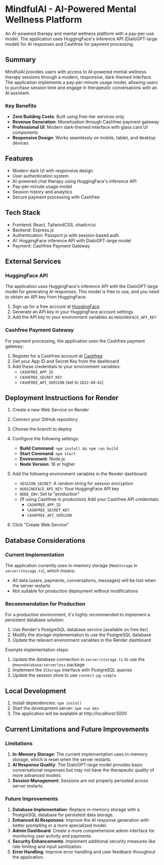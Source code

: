 # MindfulAI - AI-Powered Mental Wellness Platform

An AI-powered therapy and mental wellness platform with a pay-per-use model. The application uses HuggingFace's inference API (DialoGPT-large model) for AI responses and Cashfree for payment processing.

## Summary

MindfulAI provides users with access to AI-powered mental wellness therapy sessions through a modern, responsive, dark-themed interface. The application implements a pay-per-minute usage model, allowing users to purchase session time and engage in therapeutic conversations with an AI assistant.

### Key Benefits

- **Zero Building Costs**: Built using free-tier services only
- **Revenue Generation**: Monetization through Cashfree payment gateway
- **Professional UI**: Modern dark-themed interface with glass card UI components
- **Responsive Design**: Works seamlessly on mobile, tablet, and desktop devices

## Features

- Modern dark UI with responsive design
- User authentication system
- AI-powered chat therapy using HuggingFace's inference API
- Pay-per-minute usage model
- Session history and analytics
- Secure payment processing with Cashfree

## Tech Stack

- Frontend: React, TailwindCSS, shadcn/ui
- Backend: Express.js
- Authentication: Passport.js with session-based auth
- AI: HuggingFace inference API with DialoGPT-large model
- Payment: Cashfree Payment Gateway

## External Services

### HuggingFace API

The application uses HuggingFace's inference API with the DialoGPT-large model for generating AI responses. This model is free to use, and you need to obtain an API key from HuggingFace:

1. Sign up for a free account at [HuggingFace](https://huggingface.co/join)
2. Generate an API key in your HuggingFace account settings
3. Add the API key to your environment variables as `HUGGINGFACE_API_KEY`

### Cashfree Payment Gateway

For payment processing, the application uses the Cashfree payment gateway:

1. Register for a Cashfree account at [Cashfree](https://www.cashfree.com/)
2. Get your App ID and Secret Key from the dashboard
3. Add these credentials to your environment variables:
   - `CASHFREE_APP_ID`
   - `CASHFREE_SECRET_KEY`
   - `CASHFREE_API_VERSION` (set to `2022-09-01`)

## Deployment Instructions for Render

1. Create a new Web Service on Render
2. Connect your GitHub repository
3. Choose the branch to deploy
4. Configure the following settings:
   - **Build Command**: `npm install && npm run build`
   - **Start Command**: `npm start`
   - **Environment**: Node.js
   - **Node Version**: 18 or higher

5. Add the following environment variables in the Render dashboard:
   - `SESSION_SECRET`: A random string for session encryption
   - `HUGGINGFACE_API_KEY`: Your HuggingFace API key
   - `NODE_ENV`: Set to "production"
   - (If using Cashfree in production) Add your Cashfree API credentials:
     - `CASHFREE_APP_ID`
     - `CASHFREE_SECRET_KEY`
     - `CASHFREE_API_VERSION`

6. Click "Create Web Service"

## Database Considerations

### Current Implementation

The application currently uses in-memory storage (`MemStorage` in `server/storage.ts`), which means:
- All data (users, payments, conversations, messages) will be lost when the server restarts
- Not suitable for production deployment without modifications

### Recommendation for Production

For a production environment, it's highly recommended to implement a persistent database solution:

1. Use Render's PostgreSQL database service (available on free tier)
2. Modify the storage implementation to use the PostgreSQL database
3. Update the relevant environment variables in the Render dashboard

Example implementation steps:
1. Update the database connection in `server/storage.ts` to use the `@neondatabase/serverless` package
2. Implement the `IStorage` interface with PostgreSQL queries
3. Update the session store to use `connect-pg-simple`

## Local Development

1. Install dependencies: `npm install`
2. Start the development server: `npm run dev`
3. The application will be available at http://localhost:5000

## Current Limitations and Future Improvements

### Limitations

1. **In-Memory Storage**: The current implementation uses in-memory storage, which is reset when the server restarts.
2. **AI Response Quality**: The DialoGPT-large model provides basic conversational responses but may not have the therapeutic quality of more advanced models.
3. **Session Management**: Sessions are not properly persisted across server restarts.

### Future Improvements

1. **Database Implementation**: Replace in-memory storage with a PostgreSQL database for persistent data storage.
2. **Enhanced AI Responses**: Improve the AI response generation with better prompting or a more specialized model.
3. **Admin Dashboard**: Create a more comprehensive admin interface for monitoring user activity and payments.
4. **Security Enhancements**: Implement additional security measures like rate limiting and input sanitization.
5. **Error Handling**: Improve error handling and user feedback throughout the application.